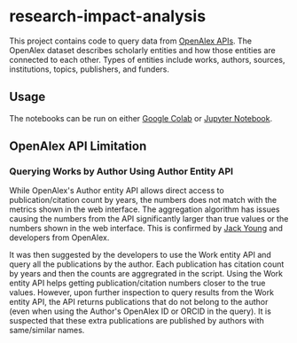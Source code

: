 # research-impact-analysis

This project contains code to query data from [OpenAlex APIs](https://docs.openalex.org/). The OpenAlex dataset describes scholarly entities and how those entities are connected to each other. Types of entities include works, authors, sources, institutions, topics, publishers, and funders.  

## Usage

The notebooks can be run on either [Google Colab](https://colab.research.google.com/) or [Jupyter Notebook](https://jupyter.org/install).  

## OpenAlex API Limitation

### Querying Works by Author Using Author Entity API

While OpenAlex's Author entity API allows direct access to publication/citation count by years, the numbers does not match with the metrics shown in the web interface. The aggregation algorithm has issues causing the numbers from the API significantly larger than true values or the numbers shown in the web interface. This is confirmed by [Jack Young](https://orcid.org/0000-0003-4626-0409) and developers from OpenAlex.  

It was then suggested by the developers to use the Work entity API and query all the publications by the author. Each publication has citation count by years and then the counts are aggregrated in the script. Using the Work entity API helps getting publication/citation numbers closer to the true values. However, upon further inspection to query results from the Work entity API, the API returns publications that do not belong to the author (even when using the Author's OpenAlex ID or ORCID in the query). It is suspected that these extra publications are published by authors with same/similar names.  
